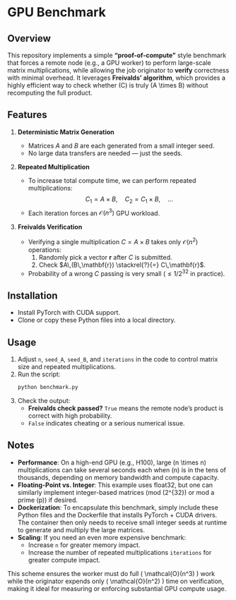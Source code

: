 # GPU Benchmark

## Overview
This repository implements a simple **“proof-of-compute”** style benchmark that forces a remote node (e.g., a GPU worker) to perform large-scale matrix multiplications, while allowing the job originator to **verify** correctness with minimal overhead. It leverages **Freivalds’ algorithm**, which provides a highly efficient way to check whether \(C\) is truly \(A \times B\) without recomputing the full product.

## Features
1. **Deterministic Matrix Generation**  
   - Matrices $A$ and $B$ are each generated from a small integer seed.  
   - No large data transfers are needed — just the seeds.

2. **Repeated Multiplication**  
   - To increase total compute time, we can perform repeated multiplications:
$$
     C_1 = A \times B,\quad
     C_2 = C_1 \times B,\quad
     \ldots
$$
   - Each iteration forces an $\mathcal{O}(n^3)$ GPU workload.

3. **Freivalds Verification**  
   - Verifying a single multiplication $C = A \times B$ takes only $\mathcal{O}(n^2)$ operations:
     1. Randomly pick a vector $\mathbf{r}$ after $C$ is submitted.  
     2. Check $A\,(B\,\mathbf{r}) \stackrel{?}{=} C\,\mathbf{r}$.  
   - Probability of a wrong $C$ passing is very small ($\leq 1 / 2^{32}$ in practice).

## Installation
- Install PyTorch with CUDA support.
- Clone or copy these Python files into a local directory.

## Usage
1. Adjust `n`, `seed_A`, `seed_B`, and `iterations` in the code to control matrix size and repeated multiplications.
2. Run the script:
   ```bash
   python benchmark.py
   ```
3. Check the output:
   - **Freivalds check passed?** `True` means the remote node’s product is correct with high probability.
   - `False` indicates cheating or a serious numerical issue.

## Notes
- **Performance**: On a high-end GPU (e.g., H100), large \(n \times n\) multiplications can take several seconds each when \(n\) is in the tens of thousands, depending on memory bandwidth and compute capacity.
- **Floating-Point vs. Integer**: This example uses float32, but one can similarly implement integer-based matrices (mod \(2^{32}\) or mod a prime \(p\)) if desired.  
- **Dockerization**: To encapsulate this benchmark, simply include these Python files and the Dockerfile that installs PyTorch + CUDA drivers. The container then only needs to receive small integer seeds at runtime to generate and multiply the large matrices.  
- **Scaling**: If you need an even more expensive benchmark:
  - Increase `n` for greater memory impact.
  - Increase the number of repeated multiplications `iterations` for greater compute impact.

This scheme ensures the worker must do full \( \mathcal{O}(n^3) \) work while the originator expends only \( \mathcal{O}(n^2) \) time on verification, making it ideal for measuring or enforcing substantial GPU compute usage.
